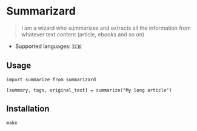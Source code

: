# Summarizard

> I am a wizard who summarizes and extracts all the information from whatever text content (article, ebooks and so on)

- Supported languages: 🇬🇧

## Usage

```
import summarize from summarizard

[summary, tags, original_text] = summarize("My long article")
```

## Installation

```shell
make
```
